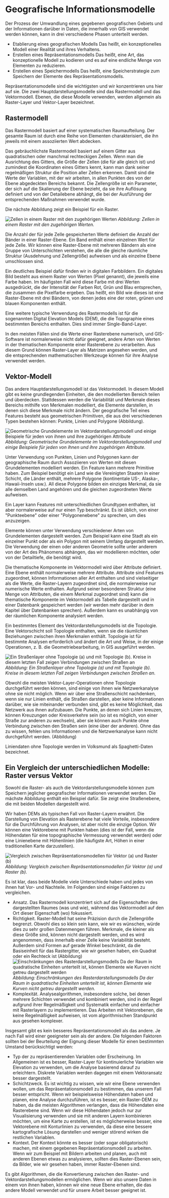 # Geografische Informationsmodelle

Der Prozess der Umwandlung eines gegebenen geografischen Gebiets und der 
Informationen darüber in Daten, die innerhalb von GIS verwendet werden können, 
kann in drei verschiedene Phasen unterteilt werden.

- Etablierung eines geografischen Modells Das heißt, ein konzeptionelles Modell einer Realität und ihres Verhaltens.
- Erstellen eines Repräsentationsmodells Das heißt, eine Art, das konzeptionelle Modell zu kodieren und es auf eine endliche Menge von Elementen zu reduzieren.
- Erstellen eines Speichermodells Das heißt, eine Speicherstrategie zum Speichern der Elemente des Repräsentationsmodells.

Repräsentationsmodelle sind die wichtigsten und wir konzentrieren uns hier auf sie. 
Die zwei Hauptdarstellungsmodelle sind das Rastermodell und das Vektormodell. Ebenen, die diese Modelle verwenden, werden allgemein als Raster-Layer und Vektor-Layer bezeichnet.

## Rastermodell

Das Rastermodell basiert auf einer systematischen Raumaufteilung. Der gesamte Raum ist durch eine Reihe von Elementen charakterisiert, die ihn jeweils mit einem assoziierten Wert abdecken.

Das gebräuchlichste Rastermodell basiert auf einem Gitter aus quadratischen oder manchmal rechteckigen Zellen. Wenn man die Ausrichtung des Gitters, die Größe der Zellen (die für alle gleich ist) und zumindest die Koordinaten eines Gitters kennt, kann man dank seiner regelmäßigen Struktur die Position aller Zellen erkennen. Damit sind die Werte der Variablen, mit der wir arbeiten, in allen Punkten des von der Ebene abgedeckten Bereichs bekannt. Die Zellengröße ist ein Parameter, der sich auf die Skalierung der Ebene bezieht, da sie ihre Auflösung definiert und von der Detailebene abhängt, die bei der Ausführung der entsprechenden Maßnahmen verwendet wurde.

Die nächste Abbildung zeigt ein Beispiel für ein Raster.

![Zellen in einem Raster mit den zugehörigen Werten](../media/img/Raster_closeup.png)
*Abbildung: Zellen in einem Raster mit den zugehörigen Werten.*

Die Anzahl der für jede Zelle gespeicherten Werte definiert die Anzahl der Bänder in einer Raster-Ebene. Ein Band enthält einen einzelnen Wert für jede Zelle. Wir können eine Raster-Ebene mit mehreren Bändern als eine Gruppe von Unterschichten verstehen, die alle die gleiche räumliche Struktur (Ausdehnung und Zellengröße) aufweisen und als einzelne Ebene umschlossen sind.

Ein deutliches Beispiel dafür finden wir in digitalen Farbbildern. Ein digitales Bild besteht aus einem Raster von Werten (Pixel genannt), die jeweils eine Farbe haben. Im häufigsten Fall wird diese Farbe mit drei Werten ausgedrückt, die der Intensität der Farben Rot, Grün und Blau entsprechen, die zusammen die Pixelfarbe ergeben. Das heißt, ein Bild wie dieses ist eine Raster-Ebene mit drei Bändern, von denen jedes eine der roten, grünen und blauen Komponenten enthält.

Eine weitere typische Verwendung des Rastermodells ist für die sogenannten Digital Elevation Models (DEM), die die Topographie eines bestimmten Bereichs enthalten. Dies sind immer Single-Band-Layer.

In den meisten Fällen sind die Werte einer Rasterebene numerisch, und GIS-Software ist normalerweise nicht dafür geeignet, andere Arten von Werten in der thematischen Komponente einer Rasterebene zu verarbeiten. Aus diesem Grund können Raster-Layer als Matrizen angesehen werden, und die entsprechenden mathematischen Werkzeuge können für ihre Analyse verwendet werden.

## Vektor-Modell

Das andere Hauptdarstellungsmodell ist das Vektormodell. In diesem Modell gibt es keine grundlegenden Einheiten, die den modellierten Bereich teilen und überdecken. Stattdessen werden die Variabilität und Merkmale dieses Bereichs mithilfe von Merkmalen modelliert, die Elemente darstellen, in denen sich diese Merkmale nicht ändern. Der geografische Teil eines Features besteht aus geometrischen Primitiven, die aus drei verschiedenen Typen bestehen können: Punkte, Linien und Polygone (Abbildung).

![Geometrische Grundelemente im Vektordarstellungsmodell und einige Beispiele für jeden von ihnen und ihre zugehörigen Attribute](../media/img/Primitives.png)
*Abbildung: Geometrische Grundelemente im Vektordarstellungsmodell und einige Beispiele für jeden von ihnen und ihre zugehörigen Attribute.*

Unter Verwendung von Punkten, Linien und Polygonen kann der geographische Raum durch Assoziieren von Werten mit diesen Grundelementen modelliert werden. Ein Feature kann mehrere Primitive haben. Zum Beispiel benötigt ein Land wie die Vereinigten Staaten in einer Schicht, die Länder enthält, mehrere Polygone (kontinentale US-, Alaska-, Hawaii-Inseln usw.). All diese Polygone bilden ein einziges Merkmal, da sie alle demselben Land angehören und die gleichen zugeordneten Werte aufweisen.

Ein Layer kann Features mit unterschiedlichen Grundtypen enthalten, ist aber normalerweise auf nur einen Typ beschränkt. Es ist üblich, von einer "Punkteebene" oder einer "Polygonenebene" zu sprechen, um dies anzuzeigen.

Elemente können unter Verwendung verschiedener Arten von Grundelementen dargestellt werden. Zum Beispiel kann eine Stadt als ein einzelner Punkt oder als ein Polygon mit seinem Umfang dargestellt werden. Die Verwendung der einen oder anderen Geometrie sollte unter anderem von der Art des Phänomens abhängen, das wir modellieren möchten, oder von der Detailtiefe, die benötigt wird.

Die thematische Komponente im Vektormodell wird über Attribute definiert. Eine Ebene enthält normalerweise mehrere Attribute. Attribute sind Features zugeordnet, können Informationen aller Art enthalten und sind vielseitiger als die Werte, die Raster-Layern zugeordnet sind, die normalerweise nur numerische Werte enthalten. Aufgrund seiner besonderen Struktur (eine Menge von Attributen, die einem Merkmal zugeordnet sind) kann die thematische Komponente im Vektormodell als Tabelle dargestellt und in einer Datenbank gespeichert werden (wir werden mehr darüber in dem Kapitel über Datenbanken sprechen). Außerdem kann es unabhängig von der räumlichen Komponente analysiert werden.

Ein bestimmtes Element des Vektordarstellungsmodells ist die Topologie. Eine Vektorschicht soll Topologie enthalten, wenn sie die räumlichen Beziehungen zwischen ihren Merkmalen enthält. Topologie ist für bestimmte Analysen erforderlich und ändert die Art und Weise, in der einige Operationen, z. B. die Geometriebearbeitung, in GIS ausgeführt werden.

![Ein Straßenlayer ohne Topologie (a) und mit Topologie (b). Kreise in diesem letzten Fall zeigen Verbindungen zwischen Straßen an](../media/img/Topology_roads.png)
*Abbildung: Ein Straßenlayer ohne Topologie (a) und mit Topologie (b). Kreise in diesem letzten Fall zeigen Verbindungen zwischen Straßen an.*

Obwohl die meisten Vektor-Layer-Operationen ohne Topologie durchgeführt werden können, sind einige von ihnen wie Netzwerkanalyse ohne sie nicht möglich. Wenn wir über eine Straßenschicht nachdenken, wenn sie nur Linien enthält, die Straßen darstellen, aber keine Informationen darüber, wie sie miteinander verbunden sind, gibt es keine Möglichkeit, das Netzwerk aus ihnen aufzubauen. Die Punkte, an denen sich Linien kreuzen, können Kreuzungen oder Kreisverkehre sein (so ist es möglich, von einer Straße zur anderen zu wechseln), aber sie können auch Punkte ohne Verbindung zwischen den Straßen sein (eine über der anderen). Ohne das zu wissen, fehlen uns Informationen und die Netzwerkanalyse kann nicht durchgeführt werden. (Abbildung)

Liniendaten ohne Topologie werden im Volksmund als Spaghetti-Daten bezeichnet.

## Ein Vergleich der unterschiedlichen Modelle: Raster versus Vektor

Sowohl die Raster- als auch die Vektordarstellungsmodelle können zum Speichern 
jeglicher geografischer Informationen verwendet werden. Die mächste Abbildung 
enthält ein Beispiel dafür. Sie zeigt eine Straßenebene, die mit beiden Modellen 
dargestellt wird.

Wir haben DEMs als typischen Fall von Raster-Layern erwähnt. Die Darstellung von Elevation als Rasterebene hat viele Vorteile, insbesondere für die Durchführung von Analysen, ist aber nicht die einzige Option. Wir können eine Vektorebene mit Punkten haben (dies ist der Fall, wenn die Höhendaten für eine topographische Vermessung verwendet werden) oder eine Linienebene mit Höhenlinien (die häufigste Art, Höhen in einer traditionellen Karte darzustellen).

![Vergleich zwischen Repräsentationsmodellen für Vektor (a) und Raster (b)](../media/img/Representation_models.png)
*Abbildung: Vergleich zwischen Repräsentationsmodellen für Vektor (a) und Raster (b).*

Es ist klar, dass beide Modelle viele Unterschiede haben und jedes von ihnen hat Vor- und Nachteile. Im Folgenden sind einige Faktoren zu vergleichen.

- Ansatz. Das Rastermodell konzentriert sich auf die Eigenschaften des dargestellten Raumes (was und wie), während das Vektormodell auf den Ort dieser Eigenschaft (wo) fokussiert.
- Richtigkeit. Raster-Modell hat seine Präzision durch die Zellengröße begrenzt. Obwohl dies so klein sein kann, wie wir es wünschen, würde dies zu sehr großen Datenmengen führen. Merkmale, die kleiner als diese Größe sind, können nicht dargestellt werden, und es wird angenommen, dass innerhalb einer Zelle keine Variabilität besteht.  
Außerdem sind Formen auf gerade Winkel beschränkt, da die Basiseinheit für das Rastergitter, wie wir gesehen haben, ein Quadrat oder ein Rechteck ist (Abbildung)
![Einschränkungen des Rasterdarstellungsmodells Da der Raum in quadratische Einheiten unterteilt ist, können Elemente wie Kurven nicht getreu dargestellt werden](../media/img/Raster_accuracy.png)
*Abbildung: Einschränkungen des Rasterdarstellungsmodells Da der Raum in quadratische Einheiten unterteilt ist, können Elemente wie Kurven nicht getreu dargestellt werden.*
- Komplexität. Analysealgorithmen, insbesondere solche, bei denen mehrere Schichten verwendet und kombiniert werden, sind in der Regel aufgrund ihrer Regelmäßigkeit und Systematik einfacher und einfacher mit Rasterlayern zu implementieren. Das Arbeiten mit Vektorebenen, die keine Regelmäßigkeit aufweisen, ist vom algorithmischen Standpunkt aus gesehen komplexer.

Insgesamt gibt es kein besseres Repräsentationsmodell als das andere. Je nach Fall wird einer geeigneter sein als der andere. Die folgenden Faktoren sollten bei der Beurteilung der Eignung dieser Modelle für einen bestimmten Umstand berücksichtigt werden:

- Typ der zu repräsentierenden Variablen oder Erscheinung. Im Allgemeinen ist es besser, Raster-Layer für kontinuierliche Variablen wie Elevation zu verwenden, um die Analyse basierend darauf zu erleichtern. Diskrete Variablen werden dagegen mit einem Vektoransatz besser dargestellt.
- Schichtzweck. Es ist wichtig zu wissen, wie wir eine Ebene verwenden wollen, um das Repräsentationsmodell zu bestimmen, das unserem Fall besser entspricht. Wenn wir beispielsweise Höhendaten haben und planen, eine Analyse durchzuführen, ist es besser, ein Raster-DEM zu haben, da die meisten Algorithmen verlangen, dass die Höhendaten eine Rasterebene sind. Wenn wir diese Höhendaten jedoch nur zur Visualisierung verwenden und sie mit anderen Layern kombinieren möchten, um eine Karte zu erstellen, ist es möglicherweise besser, eine Vektorebene mit Konturlinien zu verwenden, da diese eine bessere kartografische Lösung darstellen und weniger störend wirken die restlichen Variablen.
- Kontext. Der Kontext könnte es besser (oder sogar obligatorisch) machen, mit einem gegebenen Repräsentationsmodell zu arbeiten. Wenn wir zum Beispiel mit Bildern arbeiten und planen, auch mit anderen Ebenen etwas zu analysieren, sollten dies Raster-Ebenen sein, da Bilder, wie wir gesehen haben, immer Raster-Ebenen sind.

Es gibt Algorithmen, die die Konvertierung zwischen den Raster- und Vektordarstellungsmodellen ermöglichen. Wenn wir also unsere Daten in einem von ihnen haben, können wir eine neue Ebene erhalten, die das andere Modell verwendet und für unsere Arbeit besser geeignet ist.
